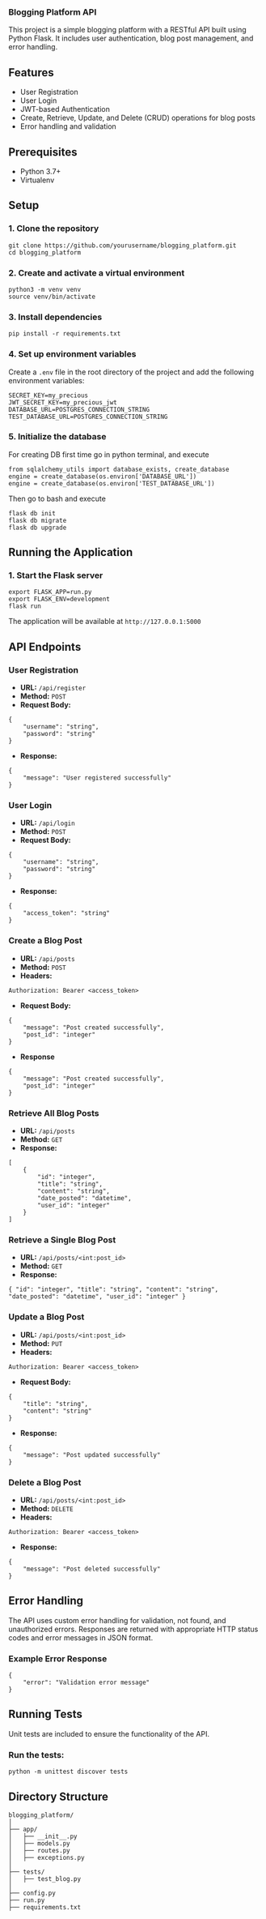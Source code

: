 ### Blogging Platform API

This project is a simple blogging platform with a RESTful API built using Python Flask. It includes user authentication, blog post management, and error handling.

## Features

- User Registration
- User Login
- JWT-based Authentication
- Create, Retrieve, Update, and Delete (CRUD) operations for blog posts
- Error handling and validation

## Prerequisites

- Python 3.7+
- Virtualenv

## Setup

### 1. Clone the repository
```
git clone https://github.com/yourusername/blogging_platform.git
cd blogging_platform

```
### 2. Create and activate a virtual environment
```
python3 -m venv venv
source venv/bin/activate

```
### 3. Install dependencies
```
pip install -r requirements.txt

```
### 4. Set up environment variables

Create a `.env` file in the root directory of the project and add the following environment variables:
```
SECRET_KEY=my_precious
JWT_SECRET_KEY=my_precious_jwt
DATABASE_URL=POSTGRES_CONNECTION_STRING
TEST_DATABASE_URL=POSTGRES_CONNECTION_STRING
```
### 5. Initialize the database
For creating DB first time go in python terminal, and execute

```
from sqlalchemy_utils import database_exists, create_database
engine = create_database(os.environ['DATABASE_URL'])
engine = create_database(os.environ['TEST_DATABASE_URL'])

```
Then go to bash and execute

```
flask db init 
flask db migrate 
flask db upgrade
```
## Running the Application

### 1. Start the Flask server
```
export FLASK_APP=run.py
export FLASK_ENV=development
flask run
```
The application will be available at `http://127.0.0.1:5000`

## API Endpoints

### User Registration

- **URL:** `/api/register`
- **Method:** `POST`
- **Request Body:**
```
{
    "username": "string",
    "password": "string"
}
```
- **Response:**
```
{
    "message": "User registered successfully"
}

```
### User Login

- **URL:** `/api/login`
- **Method:** `POST`
- **Request Body:**
```
{
    "username": "string",
    "password": "string"
}
```
- **Response:**

```
{
    "access_token": "string"
}
```
### Create a Blog Post

- **URL:** `/api/posts`
- **Method:** `POST`
- **Headers:**
```
Authorization: Bearer <access_token>

```
- **Request Body:**
```
{
    "message": "Post created successfully",
    "post_id": "integer"
}
```
- **Response**
```
{
    "message": "Post created successfully",
    "post_id": "integer"
}
```
### Retrieve All Blog Posts

- **URL:** `/api/posts`
- **Method:** `GET`
- **Response:**
```
[
    {
        "id": "integer",
        "title": "string",
        "content": "string",
        "date_posted": "datetime",
        "user_id": "integer"
    }
]
```
### Retrieve a Single Blog Post

- **URL:** `/api/posts/<int:post_id>`
- **Method:** `GET`
- **Response:**
```
{ "id": "integer", "title": "string", "content": "string", "date_posted": "datetime", "user_id": "integer" }
```
### Update a Blog Post

- **URL:** `/api/posts/<int:post_id>`
- **Method:** `PUT`
- **Headers:**
```
Authorization: Bearer <access_token>
```
- **Request Body:**
```
{
    "title": "string",
    "content": "string"
}
```
- **Response:**
```
{
    "message": "Post updated successfully"
}
```
### Delete a Blog Post

- **URL:** `/api/posts/<int:post_id>`
- **Method:** `DELETE`
- **Headers:**
```
Authorization: Bearer <access_token>
```
- **Response:**
```
{
    "message": "Post deleted successfully"
}
```
## Error Handling

The API uses custom error handling for validation, not found, and unauthorized errors. Responses are returned with appropriate HTTP status codes and error messages in JSON format.

### Example Error Response
```
{
    "error": "Validation error message"
}

```
## Running Tests

Unit tests are included to ensure the functionality of the API.

### Run the tests:
```
python -m unittest discover tests
```
## Directory Structure
```
blogging_platform/
│
├── app/
│   ├── __init__.py
│   ├── models.py
│   ├── routes.py
│   ├── exceptions.py
│
├── tests/
│   ├── test_blog.py
│
├── config.py
├── run.py
├── requirements.txt
```